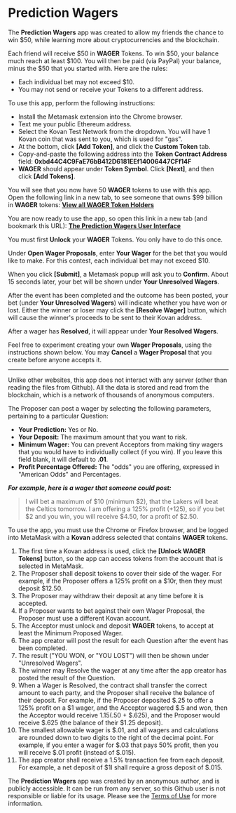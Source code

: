 # Prediction Wagers

The <b>Prediction Wagers</b> app was created to allow my friends the chance to win $50, while learning more about cryptocurrencies and the blockchain.

Each friend will receive $50 in <b>WAGER</b> Tokens. To win $50, your balance much reach at least $100. You will then be paid (via PayPal) your balance, minus the $50 that you started with. Here are the rules:
* Each individual bet may not exceed $10.
* You may not send or receive your Tokens to a different address.

To use this app, perform the following instructions:
* Install the Metamask extension into the Chrome browser.
* Text me your public Ethereum address.
* Select the Kovan Test Network from the dropdown. You will have 1 Kovan coin that was sent to you, which is used for "gas".
* At the bottom, click <b>[Add Token]</b>, and click the <b>Custom Token</b> tab.
* Copy-and-paste the following address into the <b>Token Contract Address</b> field: <b>0xbd44C4C9FaE76bB412D6181EEf14006447CFf14F</b>
* <b>WAGER</b> should appear under <b>Token Symbol</b>. Click <b>[Next]</b>, and then click <b>[Add Tokens]</b>.

You will see that you now have 50 <b>WAGER</b> tokens to use with this app. Open the following link in a new tab, to see someone that owns $99 billion in <b>WAGER</b> tokens: [<b>View all WAGER Token Holders</b>](https://kovan.etherscan.io/token/0xbd44c4c9fae76bb412d6181eef14006447cff14f#balances) 

You are now ready to use the app, so open this link in a new tab (and bookmark this URL): [<b>The Prediction Wagers User Interface</b>](https://predictionwagers.github.io/v1.0/PredictionWagers.htm) 

You must first <b>Unlock</b> your <B>WAGER</B> Tokens. You only have to do this once.

Under <b>Open Wager Proposals</b>, enter <b>Your Wager</b> for the bet that you would like to make. For this contest, each individual bet may not exceed $10.

When you click <b>[Submit]</b>, a Metamask popup will ask you to <b>Confirm</b>. About 15 seconds later, your bet will be shown under <b>Your Unresolved Wagers</b>.

After the event has been completed and the outcome has been posted, your bet (under <b>Your Unresolved Wagers</b>) will indicate whether you have won or lost. Either the winner or loser may click the <b>[Resolve Wager]</b> button, which will cause the winner's proceeds to be sent to their Kovan address.

After a wager has <b>Resolved</b>, it will appear under <b>Your Resolved Wagers</b>.
  
Feel free to experiment creating your own <b>Wager Proposals</b>, using the instructions shown below. You may <b>Cancel</b> a <b>Wager Proposal</b> that you create before anyone accepts it.
***
Unlike other websites, this app does not interact with any server (other than reading the files from Github). All the data is stored and read from the blockchain, which is a network of thousands of anonymous computers.

The Proposer can post a wager by selecting the following parameters, pertaining to a particular Question:
* <b>Your Prediction:</b> Yes or No.
* <b>Your Deposit:</b> The maximum amount that you want to risk.
* <b>Minimum Wager:</b> You can prevent Acceptors from making tiny wagers that you would have to individually collect (if you win). If you leave this field blank, it will default to <b>.01</b>.
* <b>Profit Percentage Offered:</b> The "odds" you are offering, expressed in "American Odds" and Percentages.

***For example, here is a wager that someone could post:*** 
> I will bet a maximum of $10 (minimum $2), that the Lakers will beat the Celtics tomorrow. I am offering a 125% profit (+125), so if you bet $2 and you win, you will receive $4.50, for a profit of $2.50.

To use the app, you must use the Chrome or Firefox browser, and be logged into MetaMask with a <b>Kovan</b> address selected that contains <b>WAGER</b> tokens.
1. The first time a Kovan address is used, click the <b>[Unlock WAGER Tokens]</b> button, so the app can access tokens from the account that is selected in MetaMask.
2. The Proposer shall deposit tokens to cover their side of the wager. For example, if the Proposer offers a 125% profit on a $10r, then they must deposit $12.50.
3. The Proposer may withdraw their deposit at any time before it is accepted.
4. If a Proposer wants to bet against their own Wager Proposal, the Proposer must use a different Kovan account.
5. The Acceptor must unlock and deposit <b>WAGER</b> tokens, to accept at least the Minimum Proposed Wager.
6. The app creator will post the result for each Question after the event has been completed.
7. The result ("YOU WON, or "YOU LOST") will then be shown under "Unresolved Wagers".
8. The winner may Resolve the wager at any time after the app creator has posted the result of the Question.
9. When a Wager is Resolved, the contract shall transfer the correct amount to each party, and the Proposer shall receive the balance of their deposit. 
For example, if the Proposer deposited $.25 to offer a 125% profit on a $1 wager, and the Acceptor wagered $.5 and won, then the Acceptor would receive $1.15 ($.50 + $.625), and the Proposer would receive $.625 (the balance of their $1.25 deposit).
10. The smallest allowable wager is $.01, and all wagers and calculations are rounded down to two digits to the right of the decimal point. 
For example, if you enter a wager for $.03 that pays 50% profit, then you will receive $.01 profit (instead of $.015).
11. The app creator shall receive a 1.5% transaction fee from each deposit. For example, a net deposit of $1I shall require a gross deposit of $.015.

The <b>Prediction Wagers</b> app was created by an anonymous author, and is publicly accessible. It can be run from any server, so this Github user is not responsible or liable for its usage. Please see the [Terms of Use](https://predictionwagers.github.io/v1.0/TermsOfUse.htm) for more information.
